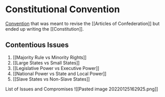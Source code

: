 # Constitutional Convention
[Convention](https://www.britannica.com/event/Constitutional-Convention) that was meant to revise the [[Articles of Confederation]] but ended up writing the [[Constitution]].

## Contentious Issues
1. [[Majority Rule vs Minority Rights]]
2. [[Large States vs Small States]]
3. [[Legislative Power vs Executive Power]]
4. [[National Power vs State and Local Power]]
5. [[Slave States vs Non-Slave States]]

List of Issues and Compromises
![[Pasted image 20220125162925.png]]
